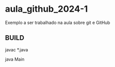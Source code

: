 # aula_github_2024-1
Exemplo a ser trabalhado na aula sobre git e GitHub

## BUILD 

javac *.java

java Main
